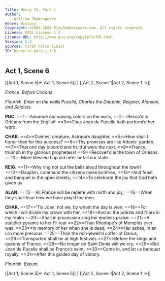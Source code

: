 ```yaml
---
Title: Henry VI, Part 1
Author: 
  - William Shakespeare
Genre: History
Copyright: ©2005-2024 PlayShakespeare.com. All rights reserved.
License: GFDL License 1.3
License URL: http://www.gnu.org/copyleft/fdl.html
Version: 5.3
Sources: First Folio (1623)
ID: henry-vi-part-i-1-6
---
```


## Act 1, Scene 6
[[Act 1, Scene 5|← Act 1, Scene 5]] | [[Act 2, Scene 1|Act 2, Scene 1 →]]

*France. Before Orléans.*

*Flourish. Enter on the walls Pucelle, Charles the Dauphin, Reignier, Alanson, and Soldiers.*

**PUC.**
==1==Advance our waving colors on the walls,
==2==Rescu’d is Orléans from the English!
==3==Thus Joan de Pucelle hath perform’d her word.

**CHAR.**
==4==Divinest creature, Astraea’s daughter,
==5==How shall I honor thee for this success?
==6==Thy promises are like Adonis’ garden,
==7==That one day bloom’d and fruitful were the next.
==8==France, triumph in thy glorious prophetess!
==9==Recover’d is the town of Orléans.
==10==More blessed hap did ne’er befall our state.

**REIG.**
==11==Why ring not out the bells aloud throughout the town?
==12==Dauphin, command the citizens make bonfires,
==13==And feast and banquet in the open streets,
==14==To celebrate the joy that God hath given us.

**ALAN.**
==15==All France will be replete with mirth and joy,
==16==When they shall hear how we have play’d the men.

**CHAR.**
==17==’Tis Joan, not we, by whom the day is won;
==18==For which I will divide my crown with her,
==19==And all the priests and friars in my realm
==20==Shall in procession sing her endless praise.
==21==A statelier pyramis to her I’ll rear
==22==Than Rhodope’s of Memphis ever was.
==23==In memory of her when she is dead,
==24==Her ashes, in an urn more precious
==25==Than the rich-jewell’d coffer of Darius,
==26==Transported shall be at high festivals
==27==Before the kings and queens of France.
==28==No longer on Saint Denis will we cry,
==29==But Joan de Pucelle shall be France’s saint.
==30==Come in, and let us banquet royally,
==31==After this golden day of victory.

*Flourish. Exeunt.*

[[Act 1, Scene 5|← Act 1, Scene 5]] | [[Act 2, Scene 1|Act 2, Scene 1 →]]